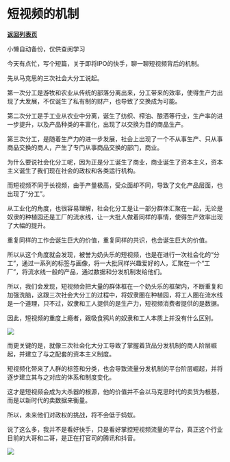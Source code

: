 # 短视频的机制

[**返回列表页**](/gzh/政事堂2019)

小懒自动备份，仅供查阅学习

今天有点忙，写个短篇，关于即将IPO的快手，聊一聊短视频背后的机制。  

  

先从马克思的三次社会大分工说起。

  

  

第一次分工是游牧和农业从传统的部落分离出来，分工带来的效率，使得生产力出现了大发展，不仅诞生了私有制的财产，也导致了交换成为可能。

  

第二次分工是手工业从农业中分离，诞生了纺织、榨油、酿酒等行业，生产率的进一步提升，以及产品种类的丰富化，出现了以交换为目的商品生产。

  

第三次分工，是随着生产力的进一步发展，社会上出现了一个不从事生产、只从事商品交换的商人，产生了专门从事商品交换的部门，商业。

  

为什么要说社会化分工呢，因为正是分工诞生了商业，商业诞生了资本主义，资本主义诞生了我们现在社会的政权和各类运行机构。  

  

而短视频不同于长视频，由于产量极高，受众面却不同，导致了文化产品层面，也出现了“分工”。  

  

从工业化的角度，也很容易理解，社会化分工是让一部分群体汇聚在一起，无论是奴隶的种植园还是工厂的流水线，让一大批人做着同样的事情，使得生产效率出现了大幅的提升。  

  

重复同样的工作会诞生巨大的价值，重复同样的共识，也会诞生巨大的价值。  

  

所以从这个角度就会发现，被誉为奶头乐的短视频，也是在进行一次社会化的“分工”，通过一系列的标签与画像，将一大批同样兴趣爱好的人，汇聚在一个“工厂”，将流水线一般的产品，通过数据和分发机制发给他们。

  

所以，我们会发现，短视频会把大量的群体框在一个奶头乐的框架内，不断重复和加强洗脑，这跟三次社会大分工的过程中，将奴隶圈在种植园，将工人圈在流水线是一个道理，只不过，奴隶和工人提供的是生产力，短视频消费者提供的是数据。  

  

因此，短视频的重度上瘾者，跟吸食鸦片的奴隶和工人本质上并没有什么区别。  

  

![](https://mmbiz.qpic.cn/mmbiz/rxhS23yu8cPShXfe6dNMaIevDgJjv0NiaszLZrDJ9WSpmtOGvibxicXic29FAtn35JEkicliaG7QWPkDy7SWvkzicpJGA/640?wx_fmt=other)

  

而更关键的是，就像三次社会化大分工导致了掌握着货品分发机制的商人阶层崛起，并建立了与之配套的资本主义制度。

  

短视频化带来了人群的标签和分类，也会导致流量分发机制的平台阶层崛起，并将逐步建立其与之对应的体系和制度变化。

  

这才是短视频会成为大杀器的根源，他的价值并不会以马克思时代的卖货为根基，而是以新时代的卖数据来衡量。

  

所以，未来他们对政权的挑战，将不会低于蚂蚁。  

  

说了这么多，我并不是看好快手，只是看好掌控短视频流量的平台，真正这个行业目前的大哥和二哥，是正在打官司的腾讯和抖音。  

  

![](https://mmbiz.qpic.cn/mmbiz_jpg/rxhS23yu8cPShXfe6dNMaIevDgJjv0NiasicxsSQeUYAYqx3WAo7ub71nkF8hGVxvvwC4JqKetwU6ttibTTiasvK9Q/640?wx_fmt=jpeg)


